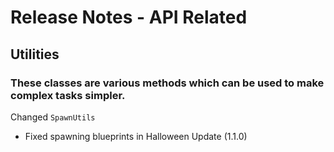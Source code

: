 # Release Notes - API Related

## Utilities
### These classes are various methods which can be used to make complex tasks simpler.

Changed `SpawnUtils`
- Fixed spawning blueprints in Halloween Update (1.1.0)